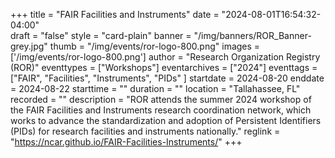 +++
title = "FAIR Facilities and Instruments" 
date = "2024-08-01T16:54:32-04:00"  
draft = "false" 
style = "card-plain" 
banner = "/img/banners/ROR_Banner-grey.jpg" 
thumb = "/img/events/ror-logo-800.png" 
images = ['/img/events/ror-logo-800.png']
author = "Research Organization Registry (ROR)" 
eventtypes = ["Workshops"]
eventarchives = ["2024"]
eventtags = ["FAIR", "Facilities", "Instruments", "PIDs" ]
startdate = 2024-08-20
enddate = 2024-08-22
starttime = ""
duration = ""
location = "Tallahassee, FL"
recorded = ""
description = "ROR attends the summer 2024 workshop of the FAIR Facilities and Instruments research coordination network, which works to advance the standardization and adoption of Persistent Identifiers (PIDs) for research facilities and instruments nationally."
reglink = "https://ncar.github.io/FAIR-Facilities-Instruments/"
+++


<!-- Post-event content template

## Materials 

- [Slides from event]()

<iframe src=""></iframe>

---

## Recording 

{{< youtube id="XXX" >}}

--- 

--> 

